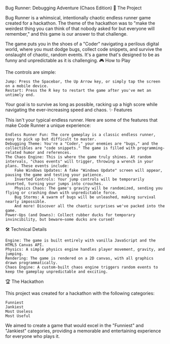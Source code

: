 Bug Runner: Debugging Adventure (Chaos Edition)
🚀 The Project

Bug Runner is a whimsical, intentionally chaotic endless runner game created for a hackathon. The theme of the hackathon was to "make the weirdest thing you can think of that nobody asked for but everyone will remember," and this game is our answer to that challenge.

The game puts you in the shoes of a "Coder" navigating a perilous digital world, where you must dodge bugs, collect code snippets, and survive the onslaught of chaotic, random events. It's a game that's designed to be as funny and unpredictable as it is challenging.
🎮 How to Play

The controls are simple:

    Jump: Press the Spacebar, the Up Arrow key, or simply tap the screen on a mobile device.
    Restart: Press the R key to restart the game after you've met an untimely end.

Your goal is to survive as long as possible, racking up a high score while navigating the ever-increasing speed and chaos.
✨ Features

This isn't your typical endless runner. Here are some of the features that make Code Runner a unique experience:

    Endless Runner Fun: The core gameplay is a classic endless runner, easy to pick up but difficult to master.
    Debugging Theme: You're a "Coder," your enemies are "bugs," and the collectibles are "code snippets." The game is filled with programming-related humor and references.
    The Chaos Engine: This is where the game truly shines. At random intervals, "chaos events" will trigger, throwing a wrench in your plans. These events include:
        Fake Windows Updates: A fake "Windows Update" screen will appear, pausing the game and testing your patience.
        Inverted Controls: Your jump controls will be temporarily inverted, turning your jumps into crouches.
        Physics Chaos: The game's gravity will be randomized, sending you flying or crashing down with unpredictable force.
        Bug Storms: A swarm of bugs will be unleashed, making survival nearly impossible.
        And more! Discover all the chaotic surprises we've packed into the game.
    Power-Ups (and Downs): Collect rubber ducks for temporary invincibility, but beware—some ducks are cursed!

🛠️ Technical Details

    Engine: The game is built entirely with vanilla JavaScript and the HTML5 Canvas API.
    Physics: A simple physics engine handles player movement, gravity, and jumping.
    Rendering: The game is rendered on a 2D canvas, with all graphics drawn programmatically.
    Chaos Engine: A custom-built chaos engine triggers random events to keep the gameplay unpredictable and exciting.

🏆 The Hackathon

This project was created for a hackathon with the following categories:

    Funniest
    Jankiest
    Most Useless
    Most Useful

We aimed to create a game that would excel in the "Funniest" and "Jankiest" categories, providing a memorable and entertaining experience for everyone who plays it.

